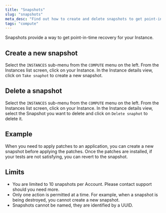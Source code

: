 ```yaml
---
title: "Snapshots"
slug: "snapshots"
meta_desc: "Find out how to create and delete snapshots to get point-in-time recovery for your Exoscale Compute Instances, straight from our intuitive web interface"
tags: "compute"
---
```


Snapshots provide a way to get point-in-time recovery for your Instance.

## Create a new snapshot
Select the `INSTANCES` sub-menu from the `COMPUTE` menu on the left. From the
Instances list screen, click on your Instance.
In the Instance details view, click on `Take snaphot` to create a new snapshot.

## Delete a snapshot
Select the `INSTANCES` sub-menu from the `COMPUTE` menu on the left. From the
Instances list screen, click on your Instance.
In the Instance details view, select the Snapshot you want to delete and
click on `Delete snaphot` to delete it.

## Example
When you need to apply patches to an application, you can create a new snapshot
before applying the patches.
Once the patches are installed, if your tests are not satisfying, you can revert
to the snapshot.

## Limits
* You are limited to 10 snapshots per Account. Please contact support should you
  need more.
* Only one action is permitted at a time. For example, when a snapshot is
  being destroyed, you cannot create a new snapshot.
* Snapshots cannot be named, they are identified by a UUID.
